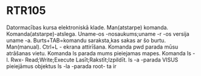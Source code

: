 # RTR105
Datormacības kursa elektroniskā klade.
Man(atstarpe) komanda.
Komanda(atstarpe)-atslega.
Uname-os -nosaukums;uname -r -os versija uname -a.
Burts+TAB=komandu saraksta,kas sakas ar šo burtu.
Man(manual).
Ctrl+L - ekrana attirīšana.
Komanda pwd parada mūsu atrāšanas vietu.
Komanda ls parada mums pieiejamas mapes.
Komanda ls -l.
Rwx- Read;Write;Execute Lasīt;Rakstīt;Izpildīt.
ls -a -parada VISUS pieiejāmus objektus
ls -la -parada
root- ta ir
